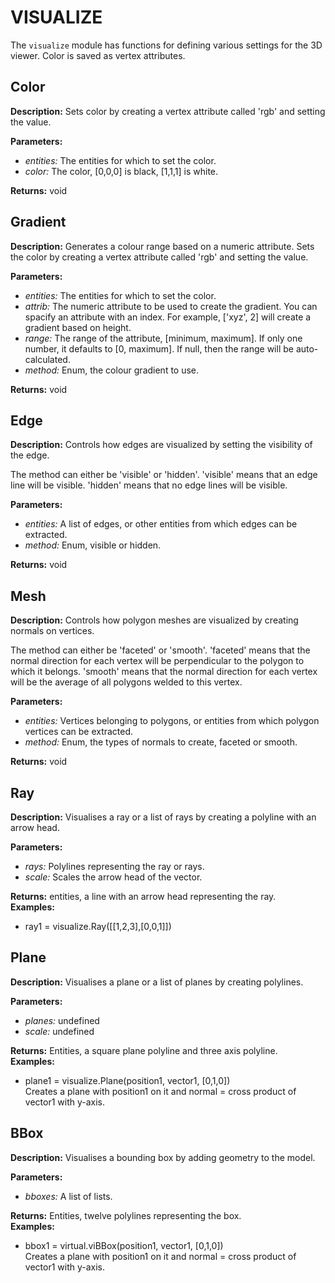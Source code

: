 # VISUALIZE  
  
The `visualize` module has functions for defining various settings for the 3D viewer.
Color is saved as vertex attributes.  
  
  
## Color  
  
  
**Description:** Sets color by creating a vertex attribute called 'rgb' and setting the value.

  
  
**Parameters:**  
  * *entities:* The entities for which to set the color.  
  * *color:* The color, [0,0,0] is black, [1,1,1] is white.  
  
**Returns:** void  
  
  
## Gradient  
  
  
**Description:** Generates a colour range based on a numeric attribute.
Sets the color by creating a vertex attribute called 'rgb' and setting the value.

  
  
**Parameters:**  
  * *entities:* The entities for which to set the color.  
  * *attrib:* The numeric attribute to be used to create the gradient.
You can spacify an attribute with an index. For example, ['xyz', 2] will create a gradient based on height.  
  * *range:* The range of the attribute, [minimum, maximum].
If only one number, it defaults to [0, maximum]. If null, then the range will be auto-calculated.  
  * *method:* Enum, the colour gradient to use.  
  
**Returns:** void  
  
  
## Edge  
  
  
**Description:** Controls how edges are visualized by setting the visibility of the edge.


The method can either be 'visible' or 'hidden'.
'visible' means that an edge line will be visible.
'hidden' means that no edge lines will be visible.

  
  
**Parameters:**  
  * *entities:* A list of edges, or other entities from which edges can be extracted.  
  * *method:* Enum, visible or hidden.  
  
**Returns:** void  
  
  
## Mesh  
  
  
**Description:** Controls how polygon meshes are visualized by creating normals on vertices.


The method can either be 'faceted' or 'smooth'.
'faceted' means that the normal direction for each vertex will be perpendicular to the polygon to which it belongs.
'smooth' means that the normal direction for each vertex will be the average of all polygons welded to this vertex.

  
  
**Parameters:**  
  * *entities:* Vertices belonging to polygons, or entities from which polygon vertices can be extracted.  
  * *method:* Enum, the types of normals to create, faceted or smooth.  
  
**Returns:** void  
  
  
## Ray  
  
  
**Description:** Visualises a ray or a list of rays by creating a polyline with an arrow head.  
  
**Parameters:**  
  * *rays:* Polylines representing the ray or rays.  
  * *scale:* Scales the arrow head of the vector.  
  
**Returns:** entities, a line with an arrow head representing the ray.  
**Examples:**  
  * ray1 = visualize.Ray([[1,2,3],[0,0,1]])
  
  
  
## Plane  
  
  
**Description:** Visualises a plane or a list of planes by creating polylines.  
  
**Parameters:**  
  * *planes:* undefined  
  * *scale:* undefined  
  
**Returns:** Entities, a square plane polyline and three axis polyline.  
**Examples:**  
  * plane1 = visualize.Plane(position1, vector1, [0,1,0])  
    Creates a plane with position1 on it and normal = cross product of vector1 with y-axis.
  
  
  
## BBox  
  
  
**Description:** Visualises a bounding box by adding geometry to the model.  
  
**Parameters:**  
  * *bboxes:* A list of lists.  
  
**Returns:** Entities, twelve polylines representing the box.  
**Examples:**  
  * bbox1 = virtual.viBBox(position1, vector1, [0,1,0])  
    Creates a plane with position1 on it and normal = cross product of vector1 with y-axis.
  
  
  
